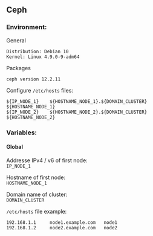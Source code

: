 Ceph
------

### Environment:
General
```
Distribution: Debian 10
Kernel: Linux 4.9.0-9-adm64
```

Packages
```
ceph version 12.2.11
```

Configure `/etc/hosts` files:
```
${IP_NODE_1}	${HOSTNAME_NODE_1}.${DOMAIN_CLUSTER}	${HOSTNAME_NODE_1}
${IP_NODE_2}	${HOSTNAME_NODE_2}.${DOMAIN_CLUSTER}	${HOSTNAME_NODE_2}
```

### Variables:
#### Global

Addresse IPv4 / v6 of first node:   
`IP_NODE_1`

Hostname of first node:   
`HOSTNAME_NODE_1`

Domain name of cluster:   
`DOMAIN_CLUSTER`

`/etc/hosts` file example:
```
192.168.1.1		node1.example.com	node1
192.168.1.2		node2.example.com	node2
```
